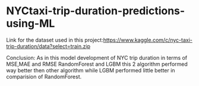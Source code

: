 # NYCtaxi-trip-duration-predictions-using-ML


Link for the dataset used in this project:https://www.kaggle.com/c/nyc-taxi-trip-duration/data?select=train.zip


Conclusion: As in this model development of NYC trip duration in terms of MSE,MAE and RMSE RandomForest and LGBM this 2 algorithm performed way better then other algorithm while LGBM performed little better in comparision of RandomForest.
